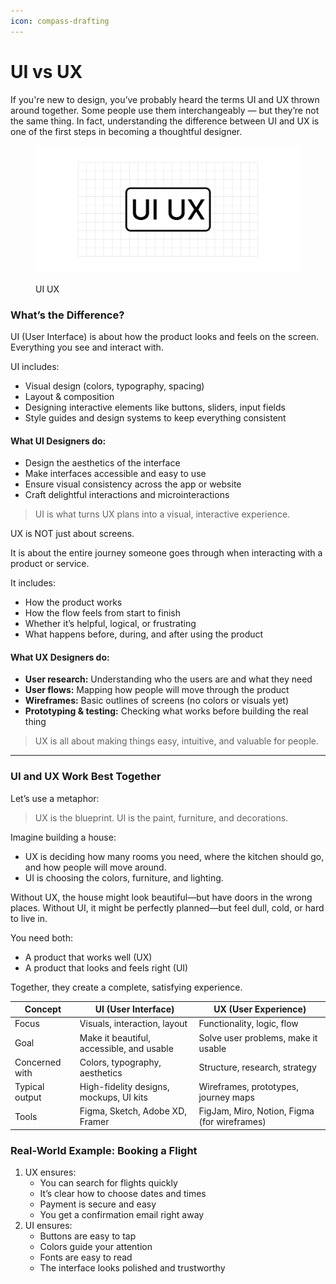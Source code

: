```yaml
---
icon: compass-drafting
---
```


# UI vs UX

If you're new to design, you’ve probably heard the terms UI and UX thrown around together. Some people use them interchangeably — but they’re not the same thing. In fact, understanding the difference between UI and UX is one of the first steps in becoming a thoughtful designer.

<figure><img src="../.gitbook/assets/uiux.png" alt=""><figcaption><p>UI UX</p></figcaption></figure>

### What’s the Difference?

UI (User Interface) is about how the product looks and feels on the screen. Everything you see and interact with.

UI includes:

* Visual design (colors, typography, spacing)
* Layout & composition
* Designing interactive elements like buttons, sliders, input fields
* Style guides and design systems to keep everything consistent

#### What UI Designers do:

* Design the aesthetics of the interface
* Make interfaces accessible and easy to use
* Ensure visual consistency across the app or website
* Craft delightful interactions and microinteractions

> UI is what turns UX plans into a visual, interactive experience.

UX is NOT just about screens.

It is about the entire journey someone goes through when interacting with a product or service.&#x20;

It includes:

* How the product works
* How the flow feels from start to finish
* Whether it’s helpful, logical, or frustrating
* What happens before, during, and after using the product

#### **What UX Designers do:**

* **User research:** Understanding who the users are and what they need
* **User flows:** Mapping how people will move through the product
* **Wireframes:** Basic outlines of screens (no colors or visuals yet)
* **Prototyping & testing:** Checking what works before building the real thing

> UX is all about making things easy, intuitive, and valuable for people.

***

### UI and UX Work Best Together

Let’s use a metaphor:

> UX is the blueprint. UI is the paint, furniture, and decorations.

Imagine building a house:

* UX is deciding how many rooms you need, where the kitchen should go, and how people will move around.
* UI is choosing the colors, furniture, and lighting.

Without UX, the house might look beautiful—but have doors in the wrong places. Without UI, it might be perfectly planned—but feel dull, cold, or hard to live in.

You need both:

* A product that works well (UX)
* A product that looks and feels right (UI)

Together, they create a complete, satisfying experience.

| Concept        | UI (User Interface)                       | UX (User Experience)                         |
| -------------- | ----------------------------------------- | -------------------------------------------- |
| Focus          | Visuals, interaction, layout              | Functionality, logic, flow                   |
| Goal           | Make it beautiful, accessible, and usable | Solve user problems, make it usable          |
| Concerned with | Colors, typography, aesthetics            | Structure, research, strategy                |
| Typical output | High-fidelity designs, mockups, UI kits   | Wireframes, prototypes, journey maps         |
| Tools          | Figma, Sketch, Adobe XD, Framer           | FigJam, Miro, Notion, Figma (for wireframes) |

### Real-World Example: Booking a Flight

1. UX ensures:
   * You can search for flights quickly
   * It’s clear how to choose dates and times
   * Payment is secure and easy
   * You get a confirmation email right away
2. UI ensures:
   * Buttons are easy to tap
   * Colors guide your attention
   * Fonts are easy to read
   * The interface looks polished and trustworthy
